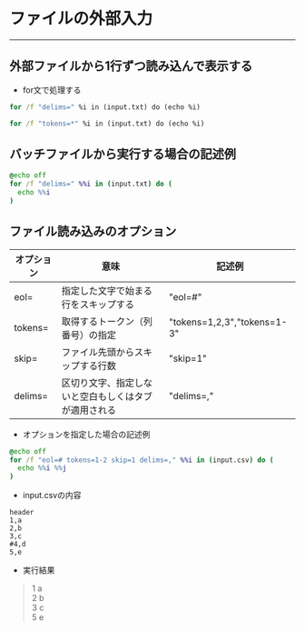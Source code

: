 # ファイルの外部入力

***

## 外部ファイルから1行ずつ読み込んで表示する

* for文で処理する

```cmd
for /f "delims=" %i in (input.txt) do (echo %i)
```

```cmd
for /f "tokens=*" %i in (input.txt) do (echo %i)
```

## バッチファイルから実行する場合の記述例

```cmd
@echo off
for /f "delims=" %%i in (input.txt) do (
  echo %%i
)
```

## ファイル読み込みのオプション

|オプション|意味|記述例|
|---|---|---|
|eol=|指定した文字で始まる行をスキップする|"eol=#"|
|tokens=|取得するトークン（列番号）の指定|"tokens=1,2,3","tokens=1-3"|
|skip=|ファイル先頭からスキップする行数|"skip=1"|
|delims=|区切り文字、指定しないと空白もしくはタブが適用される|"delims=,"|

* オプションを指定した場合の記述例

```cmd
@echo off
for /f "eol=# tokens=1-2 skip=1 delims=," %%i in (input.csv) do (
  echo %%i %%j
)
```

* input.csvの内容

```csv
header
1,a
2,b
3,c
#4,d
5,e
```

* 実行結果

>1 a  
2 b  
3 c  
5 e
